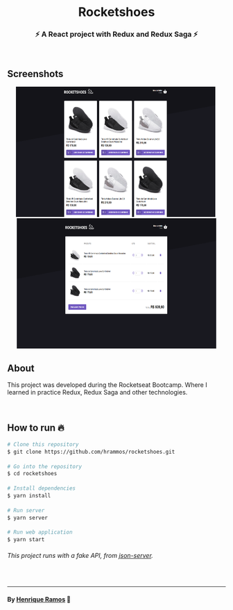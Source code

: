 <h1 align="center">Rocketshoes</h1>
<h3 align="center">⚡ A React project with Redux and Redux Saga ⚡</h3>
<br />

## Screenshots
<p align="center">
  <img src=".github/dashboard.png" alt="Dashboard" width="460" height="300" />&nbsp;<img src=".github/cart.png" alt="Dashboard" width="460" height="300" />
</p>


## About
<p align="left">
  This project was developed during the Rocketseat Bootcamp. Where I learned in practice Redux, Redux Saga and other technologies.
</p>

<br />

## How to run 🔥

```bash
# Clone this repository
$ git clone https://github.com/hrammos/rocketshoes.git

# Go into the repository
$ cd rocketshoes

# Install dependencies
$ yarn install

# Run server
$ yarn server

# Run web application
$ yarn start
```
###### *This project runs with a fake API, from [json-server](https://github.com/typicode/json-server).*

<br />

-------
#### By [Henrique Ramos](https://www.linkedin.com/in/henriqueoramos) 👋
